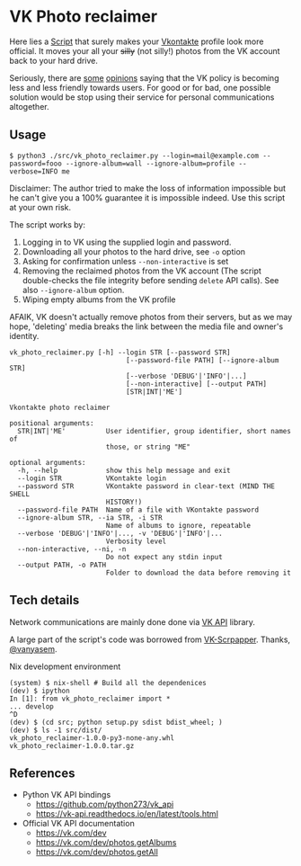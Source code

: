 VK Photo reclaimer
==================

Here lies a [Script](./src/vk_photo_reclaimer.py) that surely makes your
[Vkontakte](https://vk.com) profile look more official. It moves your all your
~~silly~~ (not silly!) photos from the VK account back to your hard drive.

Seriously, there are [some](https://team29.org/story/dislike/)
[opinions](https://tjournal.ru/news/75081-mozhno-li-sest-za-layk-i-sotrudnichaet-li-vkontakte-so-sledovatelyami-rol-socsetey-v-delah-za-reposty-i-memy)
saying that the VK policy is becoming less and less friendly towards users.
For good or for bad, one possible solution would be stop using their service
for personal communications altogether.

Usage
-----

```
$ python3 ./src/vk_photo_reclaimer.py --login=mail@example.com --password=fooo --ignore-album=wall --ignore-album=profile --verbose=INFO me
```

Disclaimer: The author tried to make the loss of information impossible but he
can't give you a 100% guarantee it is impossible indeed. Use this
script at your own risk.

The script works by:

1. Logging in to VK using the supplied login and password.
2. Downloading all your photos to the hard drive, see `-o` option
3. Asking for confirmation unless `--non-interactive` is set
4. Removing the reclaimed photos from the VK account (The script double-checks the file integrity before sending `delete` API calls). 
   See also `--ignore-album` option.
5. Wiping empty albums from the VK profile

AFAIK, VK doesn't actually remove photos from their servers, but as we may hope,
'deleting' media breaks the link between the media file and owner's identity.

```
vk_photo_reclaimer.py [-h] --login STR [--password STR]
                             [--password-file PATH] [--ignore-album STR]
                             [--verbose 'DEBUG'|'INFO'|...]
                             [--non-interactive] [--output PATH]
                             [STR|INT|'ME']

Vkontakte photo reclaimer

positional arguments:
  STR|INT|'ME'          User identifier, group identifier, short names of
                        those, or string "ME"

optional arguments:
  -h, --help            show this help message and exit
  --login STR           VKontakte login
  --password STR        VKontakte password in clear-text (MIND THE SHELL
                        HISTORY!)
  --password-file PATH  Name of a file with VKontakte password
  --ignore-album STR, --ia STR, -i STR
                        Name of albums to ignore, repeatable
  --verbose 'DEBUG'|'INFO'|..., -v 'DEBUG'|'INFO'|...
                        Verbosity level
  --non-interactive, --ni, -n
                        Do not expect any stdin input
  --output PATH, -o PATH
                        Folder to download the data before removing it
```

Tech details
------------

Network communications are mainly done done via [VK
API](https://github.com/python273/vk_api) library.

A large part of the script's code was borrowed from
[VK-Scrpapper](https://github.com/vanyasem/VK-Scraper). Thanks,
[@vanyasem](https://mastodon.mynameisivan.ru/@vanyasem).

Nix development environment

```
(system) $ nix-shell # Build all the dependenices
(dev) $ ipython
In [1]: from vk_photo_reclaimer import *
... develop
^D
(dev) $ (cd src; python setup.py sdist bdist_wheel; )
(dev) $ ls -1 src/dist/
vk_photo_reclaimer-1.0.0-py3-none-any.whl
vk_photo_reclaimer-1.0.0.tar.gz
```

References
----------

* Python VK API bindings
  - https://github.com/python273/vk_api
  - https://vk-api.readthedocs.io/en/latest/tools.html
* Official VK API documentation
  - https://vk.com/dev
  - https://vk.com/dev/photos.getAlbums
  - https://vk.com/dev/photos.getAll

